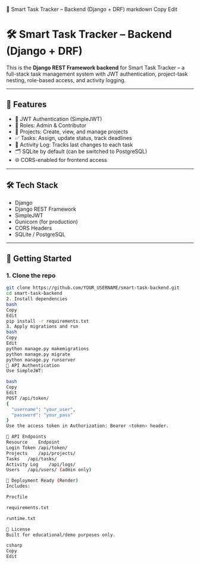 📄 Smart Task Tracker – Backend (Django + DRF)
markdown
Copy
Edit
# 🛠️ Smart Task Tracker – Backend (Django + DRF)

This is the **Django REST Framework backend** for Smart Task Tracker – a full-stack task management system with JWT authentication, project-task nesting, role-based access, and activity logging.

---

## 🚀 Features

- 🔐 JWT Authentication (SimpleJWT)
- 👥 Roles: Admin & Contributor
- 📁 Projects: Create, view, and manage projects
- ✅ Tasks: Assign, update status, track deadlines
- 📜 Activity Log: Tracks last changes to each task
- 🗂️ SQLite by default (can be switched to PostgreSQL)
- 🌐 CORS-enabled for frontend access

---

## 🛠 Tech Stack

- Django
- Django REST Framework
- SimpleJWT
- Gunicorn (for production)
- CORS Headers
- SQLite / PostgreSQL

---

## 🔧 Getting Started

### 1. Clone the repo

```bash
git clone https://github.com/YOUR_USERNAME/smart-task-backend.git
cd smart-task-backend
2. Install dependencies
bash
Copy
Edit
pip install -r requirements.txt
3. Apply migrations and run
bash
Copy
Edit
python manage.py makemigrations
python manage.py migrate
python manage.py runserver
🔐 API Authentication
Use SimpleJWT:

bash
Copy
Edit
POST /api/token/
{
  "username": "your_user",
  "password": "your_pass"
}
Use the access token in Authorization: Bearer <token> header.

🔗 API Endpoints
Resource	Endpoint
Login Token	/api/token/
Projects	/api/projects/
Tasks	/api/tasks/
Activity Log	/api/logs/
Users	/api/users/ (admin only)

🏁 Deployment Ready (Render)
Includes:

Procfile

requirements.txt

runtime.txt

📜 License
Built for educational/demo purposes only.

csharp
Copy
Edit
